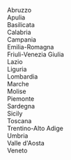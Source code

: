 &nbsp;&nbsp;&nbsp;&nbsp;Abruzzo<br>
&nbsp;&nbsp;&nbsp;&nbsp;Apulia<br>
&nbsp;&nbsp;&nbsp;&nbsp;Basilicata<br>
&nbsp;&nbsp;&nbsp;&nbsp;Calabria<br>
&nbsp;&nbsp;&nbsp;&nbsp;Campania<br>
&nbsp;&nbsp;&nbsp;&nbsp;Emilia-Romagna<br>
&nbsp;&nbsp;&nbsp;&nbsp;Friuli-Venezia Giulia<br>
&nbsp;&nbsp;&nbsp;&nbsp;Lazio<br>
&nbsp;&nbsp;&nbsp;&nbsp;Liguria<br>
&nbsp;&nbsp;&nbsp;&nbsp;Lombardia<br>
&nbsp;&nbsp;&nbsp;&nbsp;Marche<br>
&nbsp;&nbsp;&nbsp;&nbsp;Molise<br>
&nbsp;&nbsp;&nbsp;&nbsp;Piemonte<br>
&nbsp;&nbsp;&nbsp;&nbsp;Sardegna<br>
&nbsp;&nbsp;&nbsp;&nbsp;Sicily<br>
&nbsp;&nbsp;&nbsp;&nbsp;Toscana<br>
&nbsp;&nbsp;&nbsp;&nbsp;Trentino-Alto Adige<br>
&nbsp;&nbsp;&nbsp;&nbsp;Umbria<br>
&nbsp;&nbsp;&nbsp;&nbsp;Valle d'Aosta<br>
&nbsp;&nbsp;&nbsp;&nbsp;Veneto
